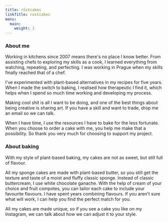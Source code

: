 ```yaml
---
title: růstcakes
linkTitle: rustcakes
menu:
  main:
    weight: 1
---
```

### About me

Working in kitchens since 2007 means there's no place I know better. From
assisting chefs to exploring my skills as a cook, I learned everything from
watching, repeating, and perfecting. I was working in Prague when my skills
finally reached that of a chef.

I've experimented with plant-based alternatives in my recipes for five
years. When I made the switch to baking, I realised how therapeutic I find it,
which helps when I spend so much time working and developing my process.

Making cool shit is all I want to be doing, and one of the best things
about being creative is sharing art. If you have a skill and want to trade, drop
me an email so we can talk.

When I have time, I use the resources I have to bake for the less
fortunate. When you choose to order a cake with me, you help me make that a
possibility. So thank you very much for choosing to support my project.

### About baking

With my style of plant-based baking, my cakes are not as sweet, but still full
of flavour.

All my sponge cakes are made with plant-based butter, so you still get the
texture and taste of a moist and fluffy classic sponge. Instead of classic
buttercream, I use white chocolate ganache. With the help of cream
of your choice and fruit compotes, you can tailor each cake to include your
favourite flavours. I have spent years combining flavours. If you aren't sure
what will work, I can help you find the perfect match for you.

All my cakes are made unique, so if you see a cake you like on my Instagram, we
can talk about how we can adjust it to your style.
